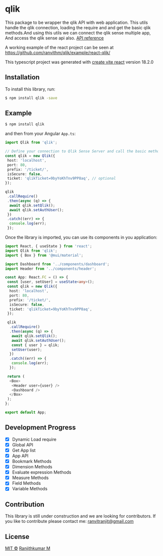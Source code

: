 # qlik

This package to be wrapper the qlik API with web application. This utils handle the qlik connection, loading the require and and get the basic qlik methods.And using this utils we can connect the qlik sense multiple app, And access the qlik sense api also. [API reference](https://help.qlik.com/en-US/sense-developer/August2022/Subsystems/APIs/Content/Sense_ClientAPIs/capability-apis-reference.htm)

A working example of the react project can be seen at https://github.com/ranvithm/qlik/example/react-qlik/

This typescript project was generated with [create vite react](https://vitejs.dev/guide/) version 18.2.0

<!-- ###### Qlik Classes
- [Global](docs/Global.md)
- [Doc](docs/Doc.md)
- [Bookmark](docs/Bookmark.md)
- [Field](docs/Field.md)
- [GenericDimension](docs/GenericDimension.md)
- [GenericMeasure](docs/GenericMeasure.md) -->

## Installation

To install this library, run:

```bash
$ npm install qlik -save
```

## Example

```bash
$ npm install qlik
```

and then from your Angular `App.ts`:

```typescript
import Qlik from 'qlik';

// Define your connection to Qlik Sense Server and call the basic methods.
const qlik = new Qlik({
 host: 'localhost',
 port: 80,
 prefix: '/ticket/',
 isSecure: false,
 ticket: 'qlikTicket=9byYoKhTnv9PP8aq', // optional
});

qlik
 .callRequire()
 .then(async (q) => {
  await qlik.setQlik();
  await qlik.setAuthUser();
 })
 .catch((err) => {
  console.log(err);
 });
```

Once the library is imported, you can use its components in you application:

```typescript
import React, { useState } from 'react';
import Qlik from 'qlik';
import { Box } from '@mui/material';

import Dashboard from '../components/dashboard';
import Header from '../components/header';

const App: React.FC = () => {
 const [user, setUser] = useState<any>();
 const qlik = new Qlik({
  host: 'localhost',
  port: 80,
  prefix: '/ticket/',
  isSecure: false,
  ticket: 'qlikTicket=9byYoKhTnv9PP8aq',
 });

 qlik
  .callRequire()
  .then(async (q) => {
   await qlik.setQlik();
   await qlik.setAuthUser();
   const { user } = qlik;
   setUser(user);
  })
  .catch((err) => {
   console.log(err);
  });

 return (
  <Box>
   <Header user={user} />
   <Dashboard />
  </Box>
 );
};

export default App;
```

## Development Progress

- [x] Dynamic Load require
- [x] Global API
- [x] Get App list
- [x] App API
- [x] Bookmark Methods
- [x] Dimension Methods
- [x] Evaluate expression Methods
- [x] Measure Methods
- [x] Field Methods
- [x] Variable Methods

## Contribution

This library is still under construction and we are looking for contributors.
If you like to contribute please contact me: ranvitranjit@gmail.com

## License

[MIT ©](./LICENSE) [Ranjithkumar M](https://ranvithm.github.io/)
